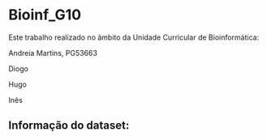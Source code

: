 # Bioinf_G10
Este trabalho realizado no âmbito da Unidade Curricular de Bioinformática:

Andreia Martins, PG53663

Diogo

Hugo 

Inês

## Informação do dataset:
